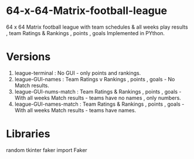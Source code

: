 # 64-x-64-Matrix-football-league
64 x 64 Matrix football league with team schedules &amp; all weeks play results , team  Ratings &amp; Rankings , points , goals Implemented in PYthon.

# Versions
1. league-terminal : No GUI - only points and rankings.
2. league-GUI-names : Team  Ratings v Rankings , points , goals - No Match results.
3. league-GUI-nums-match : Team  Ratings & Rankings , points , goals - With all weeks Match results - teams have no names , only numbers.
4. league-GUI-names-match : Team  Ratings & Rankings , points , goals - With all weeks Match results - teams have names.

# Libraries
random
tkinter
faker import Faker
